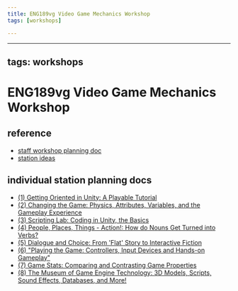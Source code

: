 ```yaml
---
title: ENG189vg Video Game Mechanics Workshop
tags: [workshops]

---
```


---
tags: workshops
---

ENG189vg Video Game Mechanics Workshop
===


reference
---
* [staff workshop planning doc](/-uqNfV4pSvqFsbWp0bAs9g)
* [station ideas](https://hackmd.io/Tbm5rQwaRWOJRFdeCPSO8w?view)

 individual station planning docs
 ---
 * [(1) Getting Oriented in Unity: A Playable Tutorial](/320y_cl4TgCVdjU0y5UGzQ)
 * [(2) Changing the Game: Physics, Attributes, Variables, and the Gameplay Experience](/MM76KurES9CeRsPHQ2FyWQ)
 * [(3) Scripting Lab: Coding in Unity, the Basics](/boCytgFoQky00X9uKwA3eg)
 * [(4) People, Places, Things - Action!: How do Nouns Get Turned into Verbs?](/xnstcaNxSC6Nf0EtZOoODQ)
 * [(5) Dialogue and Choice: From 'Flat' Story to Interactive Fiction](/EzqknkArQ_qM2KX7-66-SA)
 * [(6) "Playing the Game: Controllers, Input Devices and Hands-on Gameplay"](/j_15czCfRSWoQ8ZvClDrhQ)
 * [(7) Game Stats: Comparing and Contrasting Game Properties](/gPaNXhFdTUiBW7W1NSNUKg)
 * [(8) The Museum of Game Engine Technology: 3D Models, Scripts, Sound Effects, Databases, and More!](/vOWXKd59S0yLvbgFA-Ljjw)